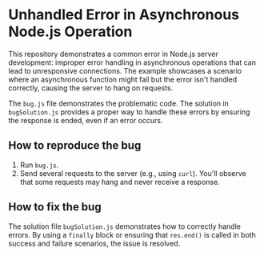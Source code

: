 # Unhandled Error in Asynchronous Node.js Operation

This repository demonstrates a common error in Node.js server development: improper error handling in asynchronous operations that can lead to unresponsive connections.  The example showcases a scenario where an asynchronous function might fail but the error isn't handled correctly, causing the server to hang on requests.

The `bug.js` file demonstrates the problematic code. The solution in `bugSolution.js` provides a proper way to handle these errors by ensuring the response is ended, even if an error occurs.

## How to reproduce the bug

1.  Run `bug.js`.
2.  Send several requests to the server (e.g., using `curl`). You'll observe that some requests may hang and never receive a response.

## How to fix the bug

The solution file `bugSolution.js` demonstrates how to correctly handle errors. By using a `finally` block or ensuring that `res.end()` is called in both success and failure scenarios, the issue is resolved. 
